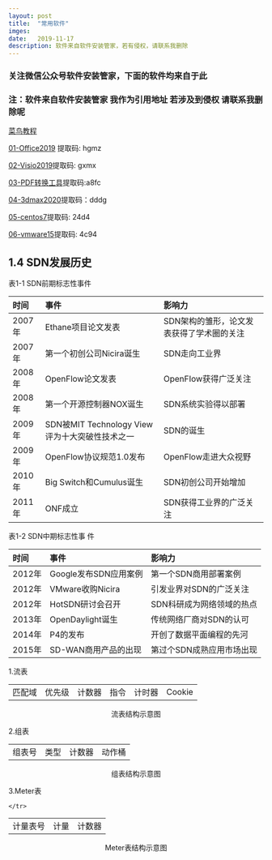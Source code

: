 ```yaml
---
layout: post
title:  "常用软件"
imges: 
date:   2019-11-17 
description: 软件来自软件安装管家，若有侵权，请联系我删除
---
```


### 关注微信公众号软件安装管家，下面的软件均来自于此 
### 注：软件来自软件安装管家 我作为引用地址 若涉及到侵权 请联系我删除呢
[菜鸟教程](https://www.runoob.com)

[01-Office2019](https://pan.baidu.com/s/10Ih_uUDiRmuJDwe4I0HF5w) 提取码: hgmz

[02-Visio2019](https://pan.baidu.com/s/12Zd8zX_hostaz-SHdSZGcw )提取码: gxmx

[03-PDF转换工具](https://pan.baidu.com/s/12Zd8zX_hostaz-SHdSZGcw)提取码:a8fc

[04-3dmax2020](https://pan.baidu.com/s/1MPYeYrbao9h2hGXS7m7zuA)提取码：dddg

[05-centos7](https://pan.baidu.com/s/1HLbQrE5M2UW1S7KFBuFLZQ )提取码: 24d4

[06-vmware15](https://pan.baidu.com/s/16_JlJ31R6wR8ja_f7o9kNw)提取码: 4c94 


## 1.4 SDN发展历史

表1-1 SDN前期标志性事件

|  时间     | 事件                                       |影响力                        |
| :----- | :-----  | :-----|
| 2007年  | Ethane项目论文发表              | SDN架构的雏形，论文发表获得了学术圈的关注 |
| 2007年  | 第一个初创公司Nicira诞生   |  SDN走向工业界   |
| 2008年  | OpenFlow论文发表          |   OpenFIow获得广泛关注  |
| 2008年  | 第一个开源控制器NOX诞生 |  SDN系统实验得以部署   |
| 2009年  | SDN被MIT Technology View评为十大突破性技术之一 |   SDN的诞生  |
| 2009年  | OpenFlow协议规范1.0发布 |  OpenFlow走进大众视野   |
| 2010年  | Big Switch和Cumulus诞生 |  SDN初创公司开始增加   |
| 2011年  | ONF成立 |  SDN获得工业界的广泛关注   |


表1-2 SDN中期标志性事 件

|  时间    | 事件                           |影响力                          |
| :----- | :-----  | :-----|
|2012年	 |Google发布SDN应用案例|	第一个SDN商用部署案例|
|2012年  | VMware收购Nicira	|引发业界对SDN的广泛关注|
|2012年	 |HotSDN研讨会召开	|SDN科研成为网络领域的热点|
|2013年	 |OpenDaylight诞生	|传统网络厂商对SDN的认可|
|2014年  |P4的发布	|开创了数据平面编程的先河|
|2015年	 |SD-WAN商用产品的出现	|第过个SDN成熟应用市场出现|

1.流表   
<table style="border:1px;">
    <tr>
        <td>匹配域</td>
        <td>优先级</td>
        <td>计数器</td>
        <td>指令</td>
        <td>计时器</td>
        <td>Cookie</td>
    </tr>
</table>
<center>流表结构示意图</center>

2.组表   
<table style="border:1px;">
    <tr>
        <td>组表号</td>
        <td>类型</td>
        <td>计数器</td>
        <td>动作桶</td>
    </tr>
</table>
<center>组表结构示意图</center>

3.Meter表    
<table style="border:1px;">
    <tr>
        <td>计量表号</td>
        <td>计量</td>
        <td>计数器</td>
      
    </tr>
</table>
<center>Meter表结构示意图</center>
